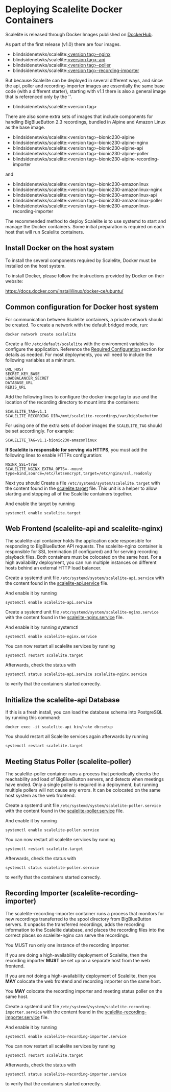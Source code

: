 # Deploying Scalelite Docker Containers

Scalelite is released through Docker Images published on [DockerHub](https://hub.docker.com/r/blindsidenetwks/scalelite).

As part of the first release (v1.0) there are four images.

- blindsidenetwks/scalelite:[\<version tag>-nginx](#web-frontend-scalelite-api-and-scalelite-nginx)
- blindsidenetwks/scalelite:[\<version tag>-api](#web-frontend-scalelite-api-and-scalelite-nginx)
- blindsidenetwks/scalelite:[\<version tag>-poller](#meeting-status-poller-scalelite-poller)
- blindsidenetwks/scalelite:[\<version tag>-recording-importer](#recording-importer-scalelite-recording-importer)

But because Scalelite can be deployed in several different ways, and since the api, poller and recording-importer images are essentially the same base code (with a different starter), starting with v1.1 there is also a general image that is referenced only by the '<version tag>'.

- blindsidenetwks/scalelite:\<version tag>

There are also some extra sets of images that include components for handling BigBlueButton 2.3 recordings, bundled in Alpine and Amazon Linux as the base image.

- blindsidenetwks/scalelite:\<version tag>-bionic230-alpine
- blindsidenetwks/scalelite:\<version tag>-bionic230-alpine-nginx
- blindsidenetwks/scalelite:\<version tag>-bionic230-alpine-api
- blindsidenetwks/scalelite:\<version tag>-bionic230-alpine-poller
- blindsidenetwks/scalelite:\<version tag>-bionic230-alpine-recording-importer

and

- blindsidenetwks/scalelite:\<version tag>-bionic230-amazonlinux
- blindsidenetwks/scalelite:\<version tag>-bionic230-amazonlinux-nginx
- blindsidenetwks/scalelite:\<version tag>-bionic230-amazonlinux-api
- blindsidenetwks/scalelite:\<version tag>-bionic230-amazonlinux-poller
- blindsidenetwks/scalelite:\<version tag>-bionic230-amazonlinux-recording-importer

The recommended method to deploy Scalelite is to use systemd to start and manage the Docker containers. Some initial preparation is required on each host that will run Scalelite containers.

## Install Docker on the host system
To install the several components required by Scalelite, Docker must be installed on the host system.

To install Docker, please follow the instructions provided by Docker on their website:

https://docs.docker.com/install/linux/docker-ce/ubuntu/

## Common configuration for Docker host system
For communication between Scalelite containers, a private network should be created. To create a network with the default bridged mode, run:

`docker network create scalelite`

Create a file `/etc/default/scalelite` with the environment variables to configure the application. Reference the [Required Configuration](../README.md#required) section for details as needed. For most deployments, you will need to include the following variables at a minimum.

```
URL_HOST
SECRET_KEY_BASE
LOADBALANCER_SECRET
DATABASE_URL
REDIS_URL
```

Add the following lines to configure the docker image tag to use and the location of the recording directory to mount into the containers:

```
SCALELITE_TAG=v1.1
SCALELITE_RECORDING_DIR=/mnt/scalelite-recordings/var/bigbluebutton
```

For using one of the extra sets of docker images the `SCALELITE_TAG` should be set accordingly. For example:

```
SCALELITE_TAG=v1.1-bionic230-amazonlinux
```

**If Scalelite is responsible for serving via HTTPS**, you must add the following lines to enable HTTPs configuration:

```
NGINX_SSL=true
SCALELITE_NGINX_EXTRA_OPTS=--mount type=bind,source=/etc/letsencrypt,target=/etc/nginx/ssl,readonly
```

Next you should Create a file `/etc/systemd/system/scalelite.target` with the content found in the [scalelite.target](../systemd/scalelite.target) file. This unit is a helper to allow starting and stopping all of the Scalelite containers together.

And enable the target by running

`systemctl enable scalelite.target`

## Web Frontend (scalelite-api and scalelite-nginx)

The scalelite-api container holds the application code responsible for responding to BigBlueButton API requests. The scalelite-nginx container is responsible for SSL termination (if configured) and for serving recording playback files. Both containers must be colocated on the same host. For a high availability deployment, you can run multiple instances on different hosts behind an external HTTP load balancer.

Create a systemd unit file `/etc/systemd/system/scalelite-api.service` with the content found in the [scalelite-api.service](../systemd/scalelite-api.service) file.

And enable it by running

`systemctl enable scalelite-api.service`

Create a systemd unit file `/etc/systemd/system/scalelite-nginx.service` with the content found in the [scalelite-nginx.service](../systemd/scalelite-nginx.service) file.

And enable it by running systemctl

`systemctl enable scalelite-nginx.service`

You can now restart all scalelite services by running

`systemctl restart scalelite.target`

Afterwards, check the status with

`systemctl status scalelite-api.service scalelite-nginx.service`

to verify that the containers started correctly.

## Initialize the scalelite-api Database

If this is a fresh install, you can load the database schema into PostgreSQL by running this command:

`docker exec -it scalelite-api bin/rake db:setup`

You should restart all Scalelite services again afterwards by running

`systemctl restart scalelite.target`

## Meeting Status Poller (scalelite-poller)
The scalelite-poller container runs a process that periodically checks the reachability and load of BigBlueButton servers, and detects when meetings have ended.
Only a single poller is required in a deployment, but running multiple pollers will not cause any errors. It can be colocated on the same host system as the web frontend.

Create a systemd unit file `/etc/systemd/system/scalelite-poller.service` with the content found in the [scalelite-poller.service](../systemd/scalelite-poller.service) file.

And enable it by running

`systemctl enable scalelite-poller.service`

You can now restart all scalelite services by running

`systemctl restart scalelite.target`

Afterwards, check the status with

`systemctl status scalelite-poller.service`

to verify that the containers started correctly.

## Recording Importer (scalelite-recording-importer)
The scalelite-recording-importer container runs a process that monitors for new recordings transferred to the spool directory from BigBlueButton servers. It unpacks the transferred recordings, adds the recording information to the Scalelite database, and places the recording files into the correct places so scalelite-nginx can serve the recordings.

You MUST run only one instance of the recording importer.

If you are doing a high-availability deployment of Scalelite, then the recording importer **MUST** be set up on a separate host from the web frontend.

If you are not doing a high-availability deployment of Scalelite, then you **MAY** colocate the web frontend and recording importer on the same host.

You **MAY** colocate the recording importer and meeting status poller on the same host.

Create a systemd unit file `/etc/systemd/system/scalelite-recording-importer.service` with the content found in the [scalelite-recording-importer.service](../systemd/scalelite-recording-importer.service) file.

And enable it by running

`systemctl enable scalelite-recording-importer.service`

You can now restart all scalelite services by running

`systemctl restart scalelite.target`

Afterwards, check the status with

`systemctl status scalelite-recording-importer.service`

to verify that the containers started correctly.
